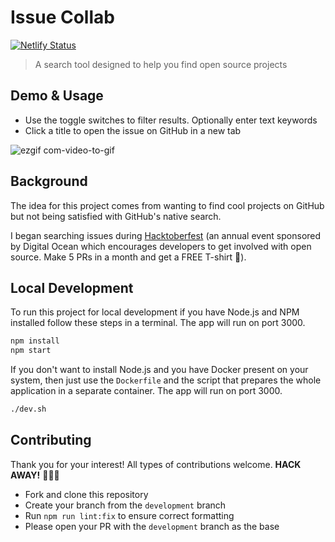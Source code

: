 # Issue Collab

[![Netlify Status](https://api.netlify.com/api/v1/badges/a515d6f7-91ed-4ce2-899a-5958d9600ba8/deploy-status)](https://app.netlify.com/sites/issue-collab/deploys)

> A search tool designed to help you find open source projects

## Demo & Usage

- Use the toggle switches to filter results. Optionally enter text keywords
- Click a title to open the issue on GitHub in a new tab

![ezgif com-video-to-gif](https://user-images.githubusercontent.com/39889198/67807711-ba90b080-fa6b-11e9-9326-c1dface895c2.gif)

## Background

The idea for this project comes from wanting to find cool projects on GitHub but not being satisfied with GitHub's native search.

I began searching issues during [Hacktoberfest](https://medium.freecodecamp.org/i-just-got-my-free-hacktoberfest-shirt-heres-a-quick-way-you-can-get-yours-fa78d6e24307) (an annual event sponsored by Digital Ocean which encourages developers to get involved with open source. Make 5 PRs in a month and get a FREE T-shirt 👕).

## Local Development

To run this project for local development if you have Node.js and NPM
installed follow these steps in a terminal. The app will run on port 3000.

```bash
npm install
npm start
```

If you don't want to install Node.js and you have Docker present on your
system, then just use the `Dockerfile` and the script that prepares
the whole application in a separate container. The app will run on port 3000.

```bash
./dev.sh
```

## Contributing

Thank you for your interest! All types of contributions welcome. **HACK AWAY!** 🔨🔨🔨

- Fork and clone this repository
- Create your branch from the `development` branch
- Run `npm run lint:fix` to ensure correct formatting
- Please open your PR with the `development` branch as the base

